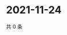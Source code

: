 # 2021-11-24

共 0 条

<!-- BEGIN WEIBO -->
<!-- 最后更新时间 Wed Nov 24 2021 22:00:42 GMT+0800 (China Standard Time) -->

<!-- END WEIBO -->
